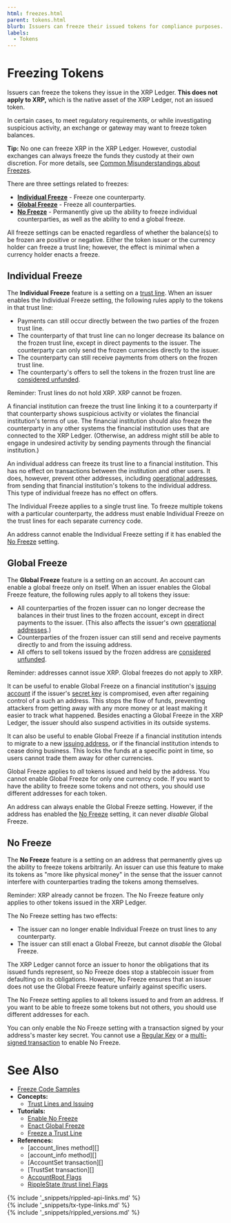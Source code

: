 ```yaml
---
html: freezes.html
parent: tokens.html
blurb: Issuers can freeze their issued tokens for compliance purposes.
labels:
  - Tokens
---
```

# Freezing Tokens

Issuers can freeze the tokens they issue in the XRP Ledger. **This does not apply to XRP,** which is the native asset of the XRP Ledger, not an issued token.

In certain cases, to meet regulatory requirements, or while investigating suspicious activity, an exchange or gateway may want to freeze token balances.

**Tip:** No one can freeze XRP in the XRP Ledger. However, custodial exchanges can always freeze the funds they custody at their own discretion. For more details, see [Common Misunderstandings about Freezes](common-misconceptions-about-freezes.html).

There are three settings related to freezes:

* [**Individual Freeze**](#individual-freeze) - Freeze one counterparty.
* [**Global Freeze**](#global-freeze) - Freeze all counterparties.
* [**No Freeze**](#no-freeze) - Permanently give up the ability to freeze individual counterparties, as well as the ability to end a global freeze.

All freeze settings can be enacted regardless of whether the balance(s) to be frozen are positive or negative. Either the token issuer or the currency holder can freeze a trust line; however, the effect is minimal when a currency holder enacts a freeze.


## Individual Freeze

The **Individual Freeze** feature is a setting on a [trust line](trust-lines-and-issuing.html). When an issuer enables the Individual Freeze setting, the following rules apply to the tokens in that trust line:

* Payments can still occur directly between the two parties of the frozen trust line.
* The counterparty of that trust line can no longer decrease its balance on the frozen trust line, except in direct payments to the issuer. The counterparty can only send the frozen currencies directly to the issuer.
* The counterparty can still receive payments from others on the frozen trust line.
* The counterparty's offers to sell the tokens in the frozen trust line are [considered unfunded](offers.html#lifecycle-of-an-offer).

Reminder: Trust lines do not hold XRP. XRP cannot be frozen.

A financial institution can freeze the trust line linking it to a counterparty if that counterparty shows suspicious activity or violates the financial institution's terms of use. The financial institution should also freeze the counterparty in any other systems the financial institution uses that are connected to the XRP Ledger. (Otherwise, an address might still be able to engage in undesired activity by sending payments through the financial institution.)

An individual address can freeze its trust line to a financial institution. This has no effect on transactions between the institution and other users. It does, however, prevent other addresses, including [operational addresses](account-types.html), from sending that financial institution's tokens to the individual address. This type of individual freeze has no effect on offers.

The Individual Freeze applies to a single trust line. To freeze multiple tokens with a particular counterparty, the address must enable Individual Freeze on the trust lines for each separate currency code.

An address cannot enable the Individual Freeze setting if it has enabled the [No Freeze](#no-freeze) setting.


## Global Freeze

The **Global Freeze** feature is a setting on an account. An account can enable a global freeze only on itself. When an issuer enables the Global Freeze feature, the following rules apply to all tokens they issue:

* All counterparties of the frozen issuer can no longer decrease the balances in their trust lines to the frozen account, except in direct payments to the issuer. (This also affects the issuer's own [operational addresses](account-types.html).)
* Counterparties of the frozen issuer can still send and receive payments directly to and from the issuing address.
* All offers to sell tokens issued by the frozen address are [considered unfunded](offers.html#lifecycle-of-an-offer).

Reminder: addresses cannot issue XRP. Global freezes do not apply to XRP.

It can be useful to enable Global Freeze on a financial institution's [issuing account](account-types.html) if the issuer's [secret key](cryptographic-keys.html) is compromised, even after regaining control of a such an address. This stops the flow of funds, preventing attackers from getting away with any more money or at least making it easier to track what happened. Besides enacting a Global Freeze in the XRP Ledger, the issuer should also suspend activities in its outside systems.

It can also be useful to enable Global Freeze if a financial institution intends to migrate to a new [issuing address](account-types.html), or if the financial institution intends to cease doing business. This locks the funds at a specific point in time, so users cannot trade them away for other currencies.

Global Freeze applies to _all_ tokens issued and held by the address. You cannot enable Global Freeze for only one currency code. If you want to have the ability to freeze some tokens and not others, you should use different addresses for each token.

An address can always enable the Global Freeze setting. However, if the address has enabled the [No Freeze](#no-freeze) setting, it can never _disable_ Global Freeze.


## No Freeze

The **No Freeze** feature is a setting on an address that permanently gives up the ability to freeze tokens arbitrarily. An issuer can use this feature to make its tokens as "more like physical money" in the sense that the issuer cannot interfere with counterparties trading the tokens among themselves.

Reminder: XRP already cannot be frozen. The No Freeze feature only applies to other tokens issued in the XRP Ledger.

The No Freeze setting has two effects:

* The issuer can no longer enable Individual Freeze on trust lines to any counterparty.
* The issuer can still enact a Global Freeze, but cannot _disable_ the Global Freeze.

The XRP Ledger cannot force an issuer to honor the obligations that its issued funds represent, so No Freeze does stop a stablecoin issuer from defaulting on its obligations. However, No Freeze ensures that an issuer does not use the Global Freeze feature unfairly against specific users.

The No Freeze setting applies to all tokens issued to and from an address. If you want to be able to freeze some tokens but not others, you should use different addresses for each.

You can only enable the No Freeze setting with a transaction signed by your address's master key secret. You cannot use a [Regular Key](setregularkey.html) or a [multi-signed transaction](multi-signing.html) to enable No Freeze.



# See Also

- [Freeze Code Samples](https://github.com/XRPLF/xrpl-dev-portal/tree/master/content/_code-samples/freeze)
- **Concepts:**
    - [Trust Lines and Issuing](trust-lines-and-issuing.html)
- **Tutorials:**
    - [Enable No Freeze](enable-no-freeze.html)
    - [Enact Global Freeze](enact-global-freeze.html)
    - [Freeze a Trust Line](freeze-a-trust-line.html)
- **References:**
    - [account_lines method][]
    - [account_info method][]
    - [AccountSet transaction][]
    - [TrustSet transaction][]
    - [AccountRoot Flags](accountroot.html#accountroot-flags)
    - [RippleState (trust line) Flags](ripplestate.html#ripplestate-flags)

<!--{# common link defs #}-->
{% include '_snippets/rippled-api-links.md' %}			
{% include '_snippets/tx-type-links.md' %}			
{% include '_snippets/rippled_versions.md' %}
